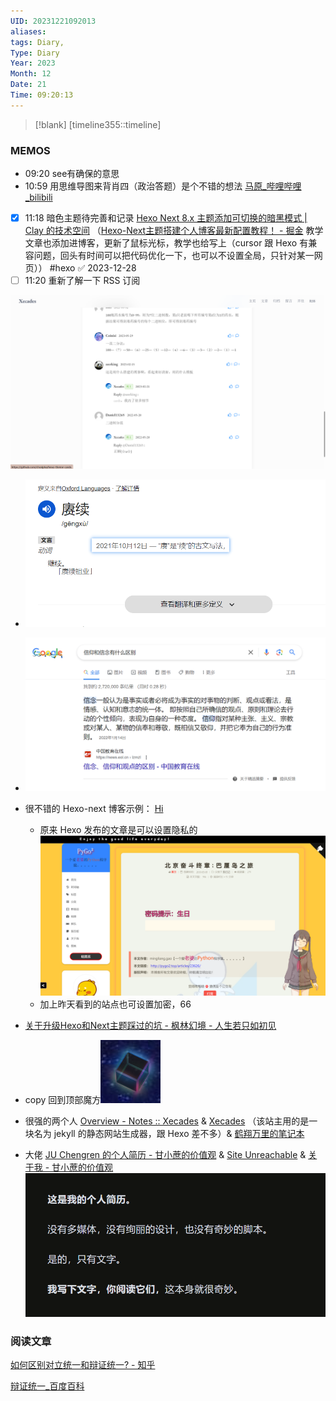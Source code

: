 ```yaml
---
UID: 20231221092013
aliases: 
tags: Diary,
Type: Diary
Year: 2023
Month: 12
Date: 21
Time: 09:20:13
---
```

> [!blank] 
> [timeline355::timeline]


### MEMOS
- 09:20 see有确保的意思
- 10:59 用思维导图来背肖四（政治答题）是个不错的想法 [马原\_哔哩哔哩\_bilibili](https://www.bilibili.com/video/BV1Ce411k7S3/?p=2&spm_id_from=pageDriver&vd_source=1f9072e850dde202d6ddd4c60d9d334d)

- [x] 11:18 暗色主题待完善和记录 [Hexo Next 8.x 主题添加可切换的暗黑模式 | Clay 的技术空间](https://www.techgrow.cn/posts/abf4aee1.html) （[Hexo-Next主题搭建个人博客最新配置教程！ - 掘金](https://juejin.cn/post/7169115268944560135#heading-58) 教学文章也添加进博客，更新了鼠标光标，教学也给写上（cursor 跟 Hexo 有兼容问题，回头有时间可以把代码优化一下，也可以不设置全局，只针对某一网页）） #hexo ✅ 2023-12-28
- [ ] 11:20 重新了解一下 RSS 订阅

![](asset/Pasted%20image%2020231221203151.png)

- ![](asset/Pasted%20image%2020231221161208.png)
- ![](asset/Pasted%20image%2020231221161711.png)

- 很不错的 Hexo-next 博客示例： [Hi](https://gis90.github.io/)
	- 原来 Hexo 发布的文章是可以设置隐私的![](asset/Pasted%20image%2020231221162946.png)
	- 加上昨天看到的站点也可设置加密，66
- [关于升级Hexo和Next主题踩过的坑 - 枫林幻境 - 人生若只如初见](https://maplerain.cc/index.php/archives/29.html)
- copy 回到顶部魔方![](asset/Pasted%20image%2020231221163611.png)
- 很强的两个人 [Overview - Notes :: Xecades](https://note.xecades.xyz/) & [Xecades](https://xecades.xyz/) （该站主用的是一块名为 jekyll 的静态网站生成器，跟 Hexo 差不多）& [鹤翔万里的笔记本](https://note.tonycrane.cc/)
- 大佬 [JU Chengren 的个人简历 - 甘小蔗的价值观](https://gxzv.com/about/cv/) & [Site Unreachable](https://about.gxzv.com/resume) & [关于我 - 甘小蔗的价值观](https://gxzv.com/about/me/)![](asset/Pasted%20image%2020231221171013.png)

### 阅读文章

[如何区别对立统一和辩证统一? - 知乎](https://www.zhihu.com/question/22009891)

[辩证统一\_百度百科](https://baike.baidu.com/item/%E8%BE%A9%E8%AF%81%E7%BB%9F%E4%B8%80/363961)




